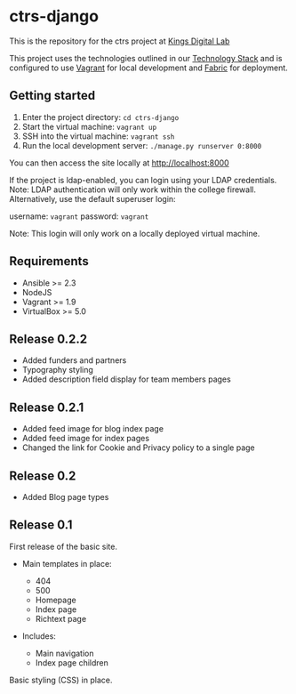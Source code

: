# ctrs-django

This is the repository for the ctrs project at [Kings Digital Lab](https://kdl.kcl.ac.uk)

This project uses the technologies outlined in our [Technology Stack](https://stackshare.io/kings-digital-lab/django) and is configured to use [Vagrant](https://www.vagrantup.com/) for local development and [Fabric](http://www.fabfile.org/) for deployment.

## Getting started
1. Enter the project directory: `cd ctrs-django`
2. Start the virtual machine: `vagrant up`
3. SSH into the virtual machine: `vagrant ssh`
4. Run the local development server: `./manage.py runserver 0:8000`

You can then access the site locally at [http://localhost:8000](http://localhost:8000)

If the project is ldap-enabled, you can login using your LDAP credentials. Note: LDAP authentication will only work within the college firewall. Alternatively, use the default superuser login:

username: `vagrant`
password: `vagrant`

Note: This login will only work on a locally deployed virtual machine.

## Requirements
* Ansible >= 2.3
* NodeJS
* Vagrant >= 1.9
* VirtualBox >= 5.0

## Release 0.2.2

* Added funders and partners
* Typography styling
* Added description field display for team members pages

## Release 0.2.1

* Added feed image for blog index page
* Added feed image for index pages
* Changed the link for Cookie and Privacy policy to a single page

## Release 0.2

* Added Blog page types

## Release 0.1

First release of the basic site.

* Main templates in place:
    * 404
    * 500
    * Homepage
    * Index page
    * Richtext page

* Includes:
    * Main navigation
    * Index page children

Basic styling (CSS) in place.